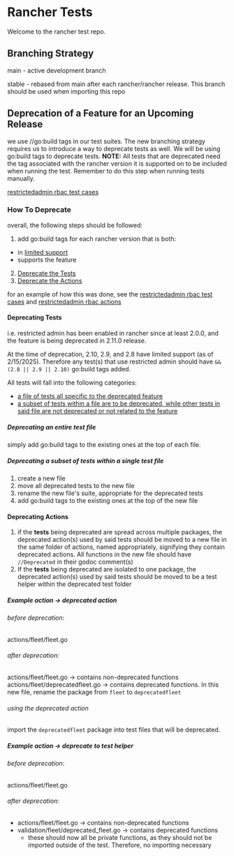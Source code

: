 # Rancher Tests

Welcome to the rancher test repo. 

## Branching Strategy

main - active development branch

stable - rebased from main after each rancher/rancher release. This branch should be used when importing this repo

## Deprecation of a Feature for an Upcoming Release

we use //go:build tags in our test suites. The new branching strategy requires us to introduce a way to deprecate tests as well. We will be using go:build tags to deprecate tests. 
**NOTE:** All tests that are deprecated need the tag associated with the rancher version it is supported on to be included when running the test. Remember to do this step when running tests manually. 

[restrictedadmin rbac test cases](./validation/rbac/deprecated_restrictedadmin_test.go)

### How To Deprecate
overall, the following steps should be followed:
1. add go:build tags for each rancher version that is both:

* in [limited support](https://endoflife.date/rancher)
* supports the feature

2. [Deprecate the Tests](#deprecating-tests)
3. [Deprecate the Actions](#deprecating-actions)

for an example of how this was done, see the [restrictedadmin rbac test cases](./validation/rbac/deprecated_restrictedadmin_test.go) and [restrictedadmin rbac actions ](./actions/rbac/verify.go)

#### Deprecating Tests
i.e. restricted admin has been enabled in rancher since at least 2.0.0, and the feature is being deprecated in 2.11.0 release. 

At the time of deprecation, 2.10, 2.9, and 2.8 have limited support (as of 2/15/2025). Therefore any test(s) that use restricted admin should have `&& (2.8 || 2.9 || 2.10)` go:build tags added. 

All tests will fall into the following categories:
* [a file of tests all specific to the deprecated feature](#deprecating-an-entire-test-file)
* [a subset of tests within a file are to be deprecated, while other tests in said file are not deprecated or not related to the feature](#deprecating-a-subset-of-tests-within-a-single-test-file)


##### Deprecating an entire test file
simply add go:build tags to the existing ones at the top of each file. 


##### Deprecating a subset of tests within a single test file
1. create a new file
2. move all deprecated tests to the new file
3. rename the new file's suite, appropriate for the deprecated tests
4. add go:build tags to the existing ones at the top of the new file

#### Deprecating Actions
1. if the **tests** being deprecated are spread across multiple packages, the deprecated action(s) used by said tests should be moved to a new file in the same folder of actions, named appropriately, signifying they contain deprecated actions. All functions in the new file should have `//Deprecated` in their godoc comment(s)
2. If the **tests** being deprecated are isolated to one package, the deprecated action(s) used by said tests should be moved to be a test helper within the deprecated test folder

##### Example action -> deprecated action

###### before deprecation:
actions/fleet/fleet.go

###### after deprecation:
actions/fleet/fleet.go -> contains non-deprecated functions
actions/fleet/deprecatedfleet.go -> contains deprecated functions. In this new file, rename the package from `fleet` to `deprecatedfleet`

###### using the deprecated action
import the `deprecatedfleet` package into test files that will be deprecated. 

##### Example action -> deprecate to test helper

###### before deprecation:
actions/fleet/fleet.go

###### after deprecation:
* actions/fleet/fleet.go -> contains non-deprecated functions
* validation/fleet/deprecated_fleet.go -> contains deprecated functions
  * these should now all be private functions, as they should not be imported outside of the test. Therefore, no importing necessary


